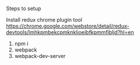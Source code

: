 Steps to setup

Install redux chrome plugin tool
https://chrome.google.com/webstore/detail/redux-devtools/lmhkpmbekcpmknklioeibfkpmmfibljd?hl=en

1) npm i
2) webpack
3) webpack-dev-server
